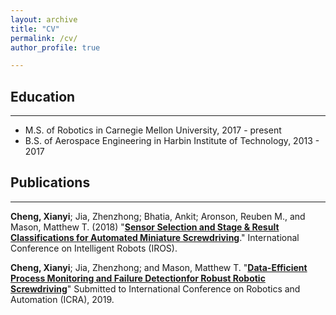 ```yaml
---
layout: archive
title: "CV"
permalink: /cv/
author_profile: true

---
```


## Education
-------
* M.S. of Robotics in Carnegie Mellon University, 2017 - present
* B.S. of Aerospace Engineering in Harbin Institute of Technology, 2013 - 2017

## Publications
--------
**Cheng, Xianyi**; Jia, Zhenzhong; Bhatia, Ankit; Aronson, Reuben M., and Mason, Matthew T. (2018) "[**Sensor Selection and Stage & Result Classifications for Automated Miniature Screwdriving**](https://captaincabbage.github.io/files/cheng_iros18.pdf)." International Conference on Intelligent Robots (IROS).

**Cheng, Xianyi**; Jia, Zhenzhong; and Mason, Matthew T. "[**Data-Efficient  Process  Monitoring  and  Failure  Detectionfor  Robust  Robotic  Screwdriving**](https://captaincabbage.github.io/files/cheng_icra19.pdf)" Submitted to International Conference on Robotics and Automation (ICRA), 2019.
